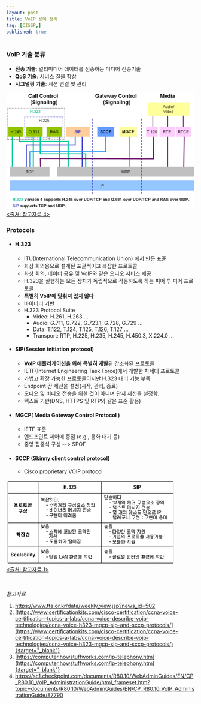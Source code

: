```yaml
---
layout: post
title: VoIP 용어 정리 
tag: [CISSP,]
published: true
---
```


### VoIP 기술 분류 
- **전송 기술**: 멀티미디어 데이터를 전송하는 미디어 전송기술
- **QoS 기술**: 서비스 질을 향상
- **시그널링 기술**: 세션 연결 및 관리

![](../../img/2021-11-26-VoIP-glossary/2.png)  
[<출처: 참고자료 4>](#ref4)


### Protocols
- #### H.323
  - ITU(International Telecommunication Union) 에서 만든 표준
  - 화상 회의용으로 설계된 포괄적이고 복잡한 프로토콜
  - 화상 회의, 데이터 공유 및 VoIP와 같은 오디오 서비스 제공
  - H.323을 실행하는 모든 장치가 독립적으로 작동하도록 하는 피어 투 피어 프로토콜
  - **특별히 VoIP에 맞춰져 있지 않다**
  - 바이너리 기반
  - H.323 Protocol Suite
    - Video: H.261, H.263 ...
    - Audio: G.711, G.722, G.723.1, G.728, G.729 ... 
    - Data: T.122, T.124, T.125, T.126, T.127 ...
    - Transport: RTP, H.225, H.235, H.245, H.450.3, X.224.0 ...
- #### SIP(Session initiation protocol)
  - **VoIP 애플리케이션을 위해 특별히 개발**된 간소화된 프로토콜
  - IETF(Internet Engineering Task Force)에서 개발한 차세대 프로토콜
  - 가볍고 확장 가능한 프로토콜이지만 H.323 대비 기능 부족
  - Endpoint 간 세션을 설정(시작, 관리, 종료)
  - 오디오 및 비디오 전송을 위한 것이 아니며 단지 세션을 설정함.
  - 텍스트 기반(DNS, HTTPS 및 RTP와 같은 표준 활용)

- #### MGCP( Media Gateway Control Protocol )
  - IETF 표준
  - 엔드포인트 제어에 중점 (e.g., 통화 대기 등)
  - 중앙 집중식 구성 --> SPOF
- #### SCCP (Skinny client control protocol)
  - Cisco proprietary VOIP protocol

![](../../img/2021-11-26-VoIP-glossary/1.jpg)  
[<출처: 참고자료 1>](#ref1)

<br/>

_참고자료_
1. <a name="ref1" href="https://www.tta.or.kr/data/weekly_view.jsp?news_id=502" target="_blank">https://www.tta.or.kr/data/weekly_view.jsp?news_id=502</a>
2. [https://www.certificationkits.com/cisco-certification/ccna-voice-certification-topics-a-labs/ccna-voice-describe-voip-technologies/ccna-voice-h323-mgcp-sip-and-sccp-protocols/](https://www.certificationkits.com/cisco-certification/ccna-voice-certification-topics-a-labs/ccna-voice-describe-voip-technologies/ccna-voice-h323-mgcp-sip-and-sccp-protocols/){:target="_blank"}
3. [https://computer.howstuffworks.com/ip-telephony.htm](https://computer.howstuffworks.com/ip-telephony.htm){:target="_blank"}
4. <a name="ref4" href="https://sc1.checkpoint.com/documents/R80.10/WebAdminGuides/EN/CP_R80.10_VoIP_AdministrationGuide/html_frameset.htm?topic=documents/R80.10/WebAdminGuides/EN/CP_R80.10_VoIP_AdministrationGuide/87790" target="_blank">https://sc1.checkpoint.com/documents/R80.10/WebAdminGuides/EN/CP_R80.10_VoIP_AdministrationGuide/html_frameset.htm?topic=documents/R80.10/WebAdminGuides/EN/CP_R80.10_VoIP_AdministrationGuide/87790</a>

